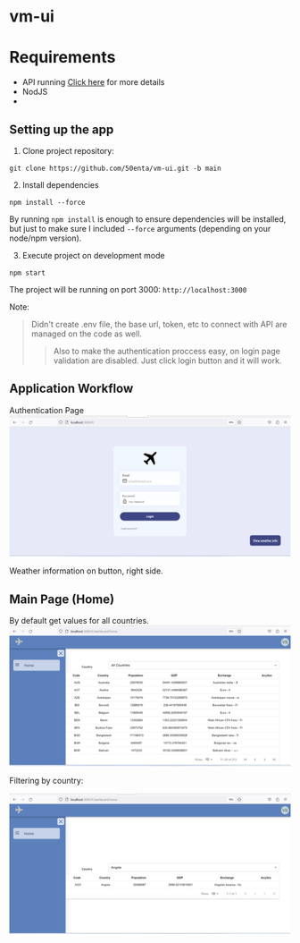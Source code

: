 # vm-ui

# Requirements
- API running [Click here](https://github.com/50enta/vm-api.git) for more details
- NodJS 
-
 
## Setting up the app
1. Clone project repository:
```
git clone https://github.com/50enta/vm-ui.git -b main
```

2. Install dependencies
```
npm install --force
```
By running `npm install` is enough to ensure dependencies will be installed, but just to make sure I included `--force` arguments (depending on your node/npm version).

3. Execute project on development mode
```
npm start
```
The project will be running on port 3000: `http://localhost:3000`


Note:
> Didn't create .env file, the base url, token, etc to connect with API are managed on the code as well.
>> Also to make the authentication proccess easy, on login page validation are disabled. Just click login button and it will work.


## Application Workflow

Authentication Page
![Login Page](assets/login.png)

Weather information on button, right side.

## Main Page (Home)

By default get values for all countries.
![Main Page](assets/main.png)

Filtering by country:

![Main Page](assets/main2.png)